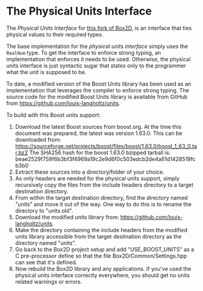# The Physical Units Interface

The *Physical Units Interface* for
[this fork of Box2D](https://github.com/louis-langholtz/Box2D), is an interface
that ties physical values to their required types.

The base implementation for the *physical units interface* simply uses
the `RealNum` type. To get the interface to enforce strong typing, an
implementation that enforces it needs to be used. Otherwise, the physical
units interface is just syntactic sugar that states only to the programmer
what the unit is supposed to be.

To date, a modified version of the Boost Units library has been used as an
implementation that leverages the compiler to enforce strong typing. The
source code for the modified Boost Units library is available from GitHub
from https://github.com/louis-langholtz/units.

To build with this Boost units support:
  1. Download the latest Boost sources from boost.org. At the time this
     document was prepared, the latest was version 1.63.0. This can be
     downloaded from: https://sourceforge.net/projects/boost/files/boost/1.63.0/boost_1_63_0.tar.bz2
     The SHA256 hash for the boost 1.63.0 bzipped tarball is:
       beae2529f759f6b3bf3f4969a19c2e9d6f0c503edcb2de4a61d1428519fcb3b0
  2. Extract these sources into a directory/folder of your choice.
  3. As only headers are needed for the physical units support, simply
     recursively copy the files from the include headers directory to a
     target destination directory.
  4. From within the target destination directory, find the directory named
     "units" and move it out of the way. One way to do this is to rename the
     directory to "units.old".
  5. Download the modified units library from:
     https://github.com/louis-langholtz/units.
  6. Make the directory containing the include headers from the modified units
     library accessible from the target destination directory as the directory
     named "units".
  7. Go back to the Box2D project setup and add "USE_BOOST_UNITS" as a
     C pre-processor define so that the file
     Box2D/Common/Settings.hpp can see that it's defined.
  8. Now rebuild the Box2D library and any applications. If you've used the
     physical units interface correctly everywhere, you should get no units
     related warnings or errors.
